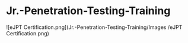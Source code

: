 # Jr.-Penetration-Testing-Training

![eJPT Certification.png](Jr.-Penetration-Testing-Training/Images
/eJPT Certification.png)

